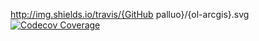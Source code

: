 http://img.shields.io/travis/{GitHub palluo}/{ol-arcgis}.svg
[![Codecov Coverage](https://img.shields.io/codecov/c/github/paluo/ol-arcgis/master.svg?style=flat-square)](https://codecov.io/gh/palluo/ol-arcgis/)
